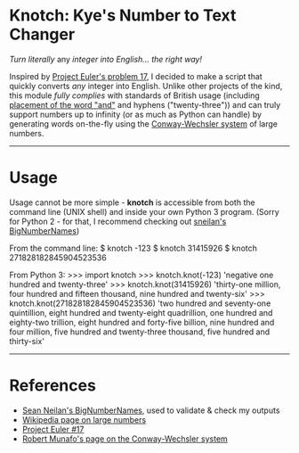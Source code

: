 # Knotch: Kye's Number to Text Changer
*Turn literally* any *integer into English... the right way!*

Inspired by [Project Euler's problem 17](https://projecteuler.net/problem=17), I decided to make a script that quickly converts *any* integer into English. Unlike other projects of the kind, this module *fully complies* with standards of British usage (including [placement of the word "and"](http://english.stackexchange.com/questions/111765/how-to-write-out-numbers-in-compliance-with-british-usage) and hyphens ("twenty-three")) and can truly support numbers up to infinity (or as much as Python can handle) by generating words on-the-fly using the [Conway-Wechsler system](http://www.mrob.com/pub/math/largenum.html#conway-wechsler) of large numbers.

---

# Usage
Usage cannot be more simple - **knotch** is accessible from both the command line (UNIX shell) and inside your own Python 3 program. (Sorry for Python 2 - for that, I recommend checking out [sneilan's BigNumberNames](https://github.com/sneilan/BigNumberNames))

From the command line:
	$ knotch -123
	$ knotch 31415926
	$ knotch 271828182845904523536

From Python 3:
	>>> import knotch
	>>> knotch.knot(-123)
	'negative one hundred and twenty-three'
	>>> knotch.knot(31415926)
	'thirty-one million, four hundred and fifteen thousand, nine hundred and twenty-six'
	>>> knotch.knot(271828182845904523536)
	'two hundred and seventy-one quintillion, eight hundred and twenty-eight quadrillion, one hundred and eighty-two trillion, eight hundred and forty-five billion, nine hundred and four million, five hundred and twenty-three thousand, five hundred and thirty-six'

---

# References
- [Sean Neilan's BigNumberNames](https://github.com/sneilan/BigNumberNames), used to validate & check my outputs
- [Wikipedia page on large numbers](http://en.wikipedia.org/wiki/Names_of_large_numbers)
- [Project Euler #17](https://projecteuler.net/problem=17)
- [Robert Munafo's page on the Conway-Wechsler system](http://www.mrob.com/pub/math/largenum.html#conway-wechsler)
